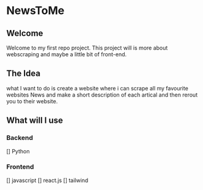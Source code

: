 # NewsToMe
## Welcome
Welcome to my first repo project. This project will is more about webscraping and maybe a little bit of front-end.

## The Idea
what I want to do is create a website where i can scrape all my favourite websites News and make a short description of each artical and then rerout you to their website.

## What will I use
### Backend
[] Python
### Frontend
[] javascript
[] react.js
[] tailwind